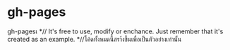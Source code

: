 # gh-pages
gh-pagesเ
*// It's free to use, modify or enchance. Just 
remember that it's created as an example.
*//โค้ดทั้งหมดนี้สรา้งขึ้นเพื่อเป็นตัวอย่างเท่านั้น
